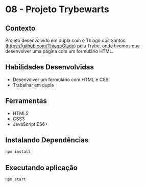  # 08 - Projeto Trybewarts

## Contexto

 Projeto desenvolvido em dupla com o Thiago dos Santos (https://github.com/ThiagoGlady) pela Trybe, onde tivemos que desenvolver uma página com um formulário HTML.

## Habilidades Desenvolvidas

* Desenvolver um formulário com HTML e CSS
* Trabalhar em dupla

## Ferramentas

* HTML5
* CSS3
* JavaScript ES6+

## Instalando Dependências

``` bash
npm install
``` 

## Executando aplicação

  ``` bash
  npm start
  ```
  
